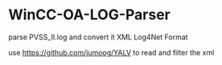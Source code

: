 # WinCC-OA-LOG-Parser
parse PVSS_II.log and convert it XML Log4Net Format


use https://github.com/jumoog/YALV to read and filter the xml
